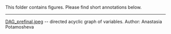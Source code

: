 This folder contains figures. Please find short annotations below.  

-----
[DAG_prefinal.jpeg](DAG_prefinal.jpeg) -- directed acyclic graph of variables. Author: Anastasia Potamosheva  